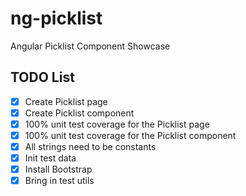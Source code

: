 # ng-picklist
Angular Picklist Component Showcase

## TODO List
- [x] Create Picklist page
- [x] Create Picklist component
- [x] 100% unit test coverage for the Picklist page
- [x] 100% unit test coverage for the Picklist component
- [x] All strings need to be constants
- [x] Init test data
- [x] Install Bootstrap
- [x] Bring in test utils
